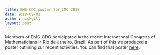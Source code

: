 ```yaml
---
title: EMS-CDC poster for IMC 2018
date: 2018-09-01
author: nickgill
layout: post
---
```


Members of EMS-CDC participated in the recent International Congress of Mathematicians in Rio de Janeiro, Brazil. As part of this we produced a poster outlining our recent activities. You can find that poster <a href = "/poster2018.pdf">here</a>.
